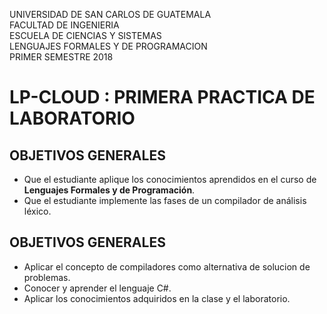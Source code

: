 UNIVERSIDAD DE SAN CARLOS DE GUATEMALA  
FACULTAD DE INGENIERIA  
ESCUELA DE CIENCIAS Y SISTEMAS  
LENGUAJES FORMALES Y DE PROGRAMACION  
PRIMER SEMESTRE 2018  

# LP-CLOUD : PRIMERA PRACTICA DE LABORATORIO

## OBJETIVOS GENERALES
+ Que el estudiante aplique los conocimientos aprendidos en el curso de __Lenguajes Formales y de Programación__.
+ Que el estudiante implemente las fases de un compilador de análisis léxico.

## OBJETIVOS GENERALES
+ Aplicar el concepto de compiladores como alternativa de solucion de problemas.
+ Conocer y aprender el lenguaje C#.
+ Aplicar los conocimientos adquiridos en la clase y el laboratorio.

